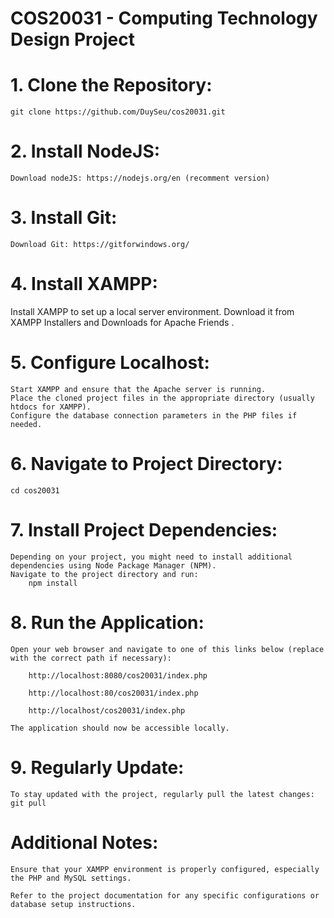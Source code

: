 # COS20031 - Computing Technology Design Project

# 1. Clone the Repository:
    git clone https://github.com/DuySeu/cos20031.git

# 2. Install NodeJS:
    Download nodeJS: https://nodejs.org/en (recomment version)

# 3. Install Git:
    Download Git: https://gitforwindows.org/

# 4. Install XAMPP:
Install XAMPP to set up a local server environment. Download it from XAMPP Installers and Downloads for Apache Friends .

# 5. Configure Localhost:
    Start XAMPP and ensure that the Apache server is running.
    Place the cloned project files in the appropriate directory (usually htdocs for XAMPP).
    Configure the database connection parameters in the PHP files if needed.

# 6. Navigate to Project Directory:
    cd cos20031

# 7. Install Project Dependencies:
    Depending on your project, you might need to install additional dependencies using Node Package Manager (NPM). 
    Navigate to the project directory and run:
        npm install


# 8. Run the Application:
    Open your web browser and navigate to one of this links below (replace with the correct path if necessary):

        http://localhost:8080/cos20031/index.php 

        http://localhost:80/cos20031/index.php 

        http://localhost/cos20031/index.php 

    The application should now be accessible locally.

# 9. Regularly Update:
    To stay updated with the project, regularly pull the latest changes:
    git pull

# Additional Notes:
    Ensure that your XAMPP environment is properly configured, especially the PHP and MySQL settings.

    Refer to the project documentation for any specific configurations or database setup instructions.